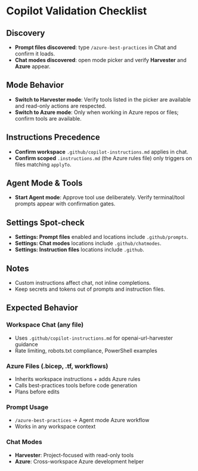 # Copilot Validation Checklist

## Discovery
- **Prompt files discovered**: type `/azure-best-practices` in Chat and confirm it loads.
- **Chat modes discovered**: open mode picker and verify **Harvester** and **Azure** appear.

## Mode Behavior
- **Switch to Harvester mode**: Verify tools listed in the picker are available and read-only actions are respected.
- **Switch to Azure mode**: Only when working in Azure repos or files; confirm tools are available.

## Instructions Precedence
- **Confirm workspace** `.github/copilot-instructions.md` applies in chat.
- **Confirm scoped** `.instructions.md` (the Azure rules file) only triggers on files matching `applyTo`.

## Agent Mode & Tools
- **Start Agent mode**: Approve tool use deliberately. Verify terminal/tool prompts appear with confirmation gates.

## Settings Spot-check
- **Settings: Prompt files** enabled and locations include `.github/prompts`.
- **Settings: Chat modes** locations include `.github/chatmodes`.
- **Settings: Instruction files** locations include `.github`.

## Notes
- Custom instructions affect chat, not inline completions.
- Keep secrets and tokens out of prompts and instruction files.

## Expected Behavior

### Workspace Chat (any file)
- Uses `.github/copilot-instructions.md` for openai-url-harvester guidance
- Rate limiting, robots.txt compliance, PowerShell examples

### Azure Files (.bicep, .tf, workflows)
- Inherits workspace instructions + adds Azure rules
- Calls best-practices tools before code generation
- Plans before edits

### Prompt Usage
- `/azure-best-practices` → Agent mode Azure workflow
- Works in any workspace context

### Chat Modes
- **Harvester**: Project-focused with read-only tools
- **Azure**: Cross-workspace Azure development helper
